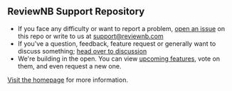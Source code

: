 ## ReviewNB Support Repository
* If you face any difficulty or want to report a problem, [open an issue](https://github.com/ReviewNB/support/issues/new/choose) on this repo or write to us at support@reviewnb.com
* If you've a question, feedback, feature request or generally want to discuss something; [head over to discussion](https://github.com/reviewNB/support/discussions)
* We're building in the open. You can view [upcoming features](https://github.com/ReviewNB/support/issues?q=is%3Aopen+is%3Aissue+label%3A%22Feature+Request%22+sort%3Acreated-desc), vote on them,  and even request a new one.

[Visit the homepage](https://www.reviewnb.com/) for more information.
